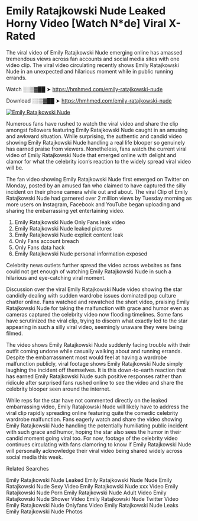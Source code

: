 ﻿# Emily Ratajkowski Nude Leaked Horny Video [Watch N*de] Viral X-Rated

The viral video of ﻿Emily Ratajkowski Nude emerging online has amassed tremendous views across fan accounts and social media sites with one video clip. The viral video circulating recently shows ﻿Emily Ratajkowski Nude in an unexpected and hilarious moment while in public running errands. 

Watch ░░▒▓██ ➤ https://hmhmed.com/emily-ratajkowski-nude

Download ░░▒▓██ ➤ https://hmhmed.com/emily-ratajkowski-nude

[![Emily Ratajkowski Nude](https://i.imgur.com/dJHk4Zq.gif)](https://hmhmed.com/emily-ratajkowski-nude)

Numerous fans have rushed to watch the viral video and share the clip amongst followers featuring ﻿Emily Ratajkowski Nude caught in an amusing and awkward situation. While surprising, the authentic and candid video showing ﻿Emily Ratajkowski Nude handling a real life blooper so genuinely has earned praise from viewers. Nonetheless, fans watch the current viral video of ﻿Emily Ratajkowski Nude that emerged online with delight and clamor for what the celebrity icon’s reaction to the widely spread viral video will be.

The fan video showing ﻿Emily Ratajkowski Nude first emerged on Twitter on Monday, posted by an amused fan who claimed to have captured the silly incident on their phone camera while out and about. The viral Clip of ﻿Emily Ratajkowski Nude had garnered over 2 million views by Tuesday morning as more users on Instagram, Facebook and YouTube began uploading and sharing the embarrassing yet entertaining video. 

1. ﻿Emily Ratajkowski Nude Only Fans leak video
2. ﻿Emily Ratajkowski Nude leaked pictures
3. ﻿Emily Ratajkowski Nude explicit content leak
4. Only Fans account breach
5. Only Fans data hack
6. ﻿Emily Ratajkowski Nude personal information exposed

Celebrity news outlets further spread the video across websites as fans could not get enough of watching ﻿Emily Ratajkowski Nude in such a hilarious and eye-catching viral moment. 

Discussion over the viral ﻿Emily Ratajkowski Nude video showing the star candidly dealing with sudden wardrobe issues dominated pop culture chatter online. Fans watched and rewatched the short video, praising ﻿Emily Ratajkowski Nude for taking the malfunction with grace and humor even as cameras captured the celebrity video now flooding timelines. Some fans have scrutinized the viral clip, trying to discern what exactly led to the star appearing in such a silly viral video, seemingly unaware they were being filmed.

The video shows ﻿Emily Ratajkowski Nude suddenly facing trouble with their outfit coming undone while casually walking about and running errands. Despite the embarrassment most would feel at having a wardrobe malfunction publicly, viral footage shows ﻿Emily Ratajkowski Nude simply laughing the incident off themselves. It is this down-to-earth reaction that has earned ﻿Emily Ratajkowski Nude such positive responses rather than ridicule after surprised fans rushed online to see the video and share the celebrity blooper seen around the internet.  

While reps for the star have not commented directly on the leaked embarrassing video, ﻿Emily Ratajkowski Nude will likely have to address the viral clip rapidly spreading online featuring quite the comedic celebrity wardrobe malfunction. Fans eagerly watch and share the video showing ﻿Emily Ratajkowski Nude handling the potentially humiliating public incident with such grace and humor, hoping the star also sees the humor in their candid moment going viral too. For now, footage of the celebrity video continues circulating with fans clamoring to know if ﻿Emily Ratajkowski Nude will personally acknowledge their viral video being shared widely across social media this week.

Related Searches

﻿Emily Ratajkowski Nude Leaked
﻿Emily Ratajkowski Nude Nude
﻿Emily Ratajkowski Nude Sexy Video
﻿Emily Ratajkowski Nude xxx Video
﻿Emily Ratajkowski Nude Porn
﻿Emily Ratajkowski Nude Adult Video
﻿Emily Ratajkowski Nude Shower Video
﻿Emily Ratajkowski Nude Twitter Video
﻿Emily Ratajkowski Nude Onlyfans Video
﻿Emily Ratajkowski Nude Leaks
﻿Emily Ratajkowski Nude Photos